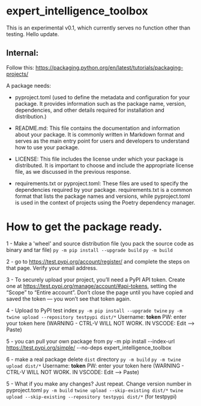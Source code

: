 # expert_intelligence_toolbox
This is an experimental v0.1, which currently serves no function other than testing.
Hello update.

## Internal:
Follow this:
https://packaging.python.org/en/latest/tutorials/packaging-projects/

A package needs:

- pyproject.toml (used to define the metadata and configuration for your package. It provides information such as the package name, version, dependencies, and other details required for installation and distribution.)
- README.md: This file contains the documentation and information about your package. It is commonly written in Markdown format and serves as the main entry point for users and developers to understand how to use your package.

- LICENSE: This file includes the license under which your package is distributed. It is important to choose and include the appropriate license file, as we discussed in the previous response.

- requirements.txt or pyproject.toml: These files are used to specify the dependencies required by your package. requirements.txt is a common format that lists the package names and versions, while pyproject.toml is used in the context of projects using the Poetry dependency manager.


# How to get the package ready.

1 - Make a 'wheel' and source distribution file (you pack the source code as binary and tar file)
`py -m pip install --upgrade build`
`py -m build`

2 - go to https://test.pypi.org/account/register/ and complete the steps on that page. Verify your email address.

3 - To securely upload your project, you’ll need a PyPI API token. Create one at https://test.pypi.org/manage/account/#api-tokens, setting the “Scope” to “Entire account”. Don’t close the page until you have copied and saved the token — you won’t see that token again.

4 - Upload to PyPI test index
`py -m pip install --upgrade twine`
`py -m twine upload --repository testpypi dist/*`
Username: __token__
PW: enter your token here (WARNING - CTRL-V WILL NOT WORK. IN VSCODE: Edit --> Paste)

5 - you can pull your own package from 
py -m pip install --index-url https://test.pypi.org/simple/ --no-deps expert_intelligence_toolbox

6 - make a real package
delete `dist` directory
`py -m build`
`py -m twine upload dist/*`
Username: __token__
PW: enter your token here (WARNING - CTRL-V WILL NOT WORK. IN VSCODE: Edit --> Paste)


5 - What if you make any changes? Just repeat.
Change version number in pyproject.toml
`py -m build`
`twine upload --skip-existing dist/*`
`twine upload --skip-existing --repository testpypi dist/*` (for testpypi)